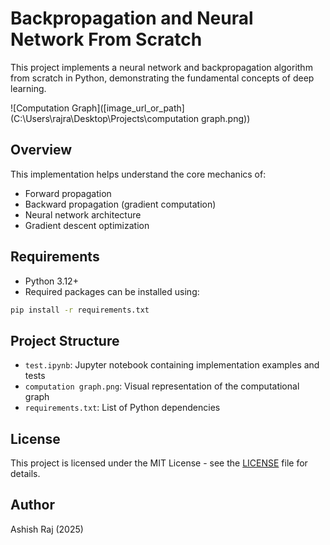 # Backpropagation and Neural Network From Scratch

This project implements a neural network and backpropagation algorithm from scratch in Python, demonstrating the fundamental concepts of deep learning.

![Computation Graph]([image_url_or_path](C:\Users\rajra\Desktop\Projects\computation graph.png))


## Overview

This implementation helps understand the core mechanics of:
- Forward propagation
- Backward propagation (gradient computation)
- Neural network architecture
- Gradient descent optimization

## Requirements

- Python 3.12+
- Required packages can be installed using:
```bash
pip install -r requirements.txt
```

## Project Structure

- `test.ipynb`: Jupyter notebook containing implementation examples and tests
- `computation graph.png`: Visual representation of the computational graph
- `requirements.txt`: List of Python dependencies

## License

This project is licensed under the MIT License - see the [LICENSE](LICENSE) file for details.

## Author

Ashish Raj (2025)